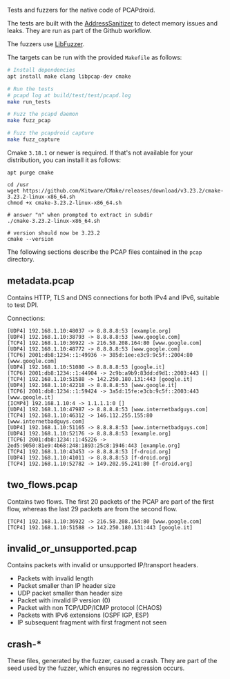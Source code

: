 Tests and fuzzers for the native code of PCAPdroid.

The tests are built with the [AddressSanitizer](https://clang.llvm.org/docs/AddressSanitizer.html) to detect memory issues and leaks. They are run as part of the Github workflow.

The fuzzers use [LibFuzzer](https://llvm.org/docs/LibFuzzer.html).

The targets can be run with the provided `Makefile` as follows:

```bash
# Install dependencies
apt install make clang libpcap-dev cmake

# Run the tests
# pcapd log at build/test/test/pcapd.log
make run_tests

# Fuzz the pcapd daemon
make fuzz_pcap

# Fuzz the pcapdroid capture
make fuzz_capture
```

Cmake `3.18.1` or newer is required. If that's not available for your distribution, you can install it as follows:

```
apt purge cmake

cd /usr
wget https://github.com/Kitware/CMake/releases/download/v3.23.2/cmake-3.23.2-linux-x86_64.sh
chmod +x cmake-3.23.2-linux-x86_64.sh

# answer "n" when prompted to extract in subdir
./cmake-3.23.2-linux-x86_64.sh

# version should now be 3.23.2
cmake --version
```

The following sections describe the PCAP files contained in the `pcap` directory.

## metadata.pcap

Contains HTTP, TLS and DNS connections for both IPv4 and IPv6, suitable to test DPI.

Connections:

```
[UDP4] 192.168.1.10:48037 -> 8.8.8.8:53 [example.org]
[UDP4] 192.168.1.10:38793 -> 8.8.8.8:53 [www.google.com]
[TCP4] 192.168.1.10:36922 -> 216.58.208.164:80 [www.google.com]
[UDP4] 192.168.1.10:48772 -> 8.8.8.8:53 [www.google.com]
[TCP6] 2001:db8:1234::1:49936 -> 385d:1ee:e3c9:9c5f::2004:80 [www.google.com]
[UDP4] 192.168.1.10:51080 -> 8.8.8.8:53 [google.it]
[TCP6] 2001:db8:1234::1:44904 -> 2c9b:a9b9:83dd:d9d1::2003:443 []
[TCP4] 192.168.1.10:51588 -> 142.250.180.131:443 [google.it]
[UDP4] 192.168.1.10:42218 -> 8.8.8.8:53 [www.google.it]
[TCP6] 2001:db8:1234::1:59424 -> 3a5d:15fe:e3cb:9c5f::2003:443 [www.google.it]
[ICMP4] 192.168.1.10:4 -> 1.1.1.1:0 []
[UDP4] 192.168.1.10:47987 -> 8.8.8.8:53 [www.internetbadguys.com]
[TCP4] 192.168.1.10:46312 -> 146.112.255.155:80 [www.internetbadguys.com]
[UDP4] 192.168.1.10:51165 -> 8.8.8.8:53 [www.internetbadguys.com]
[UDP4] 192.168.1.10:52176 -> 8.8.8.8:53 [example.org]
[TCP6] 2001:db8:1234::1:45226 -> 2ed5:9050:81e9:4b68:248:1893:25c8:1946:443 [example.org]
[TCP4] 192.168.1.10:43453 -> 8.8.8.8:53 [f-droid.org]
[UDP4] 192.168.1.10:41011 -> 8.8.8.8:53 [f-droid.org]
[TCP4] 192.168.1.10:52782 -> 149.202.95.241:80 [f-droid.org]
```

## two_flows.pcap

Contains two flows. The first 20 packets of the PCAP are part of the first flow, whereas
the last 29 packets are from the second flow.

```
[TCP4] 192.168.1.10:36922 -> 216.58.208.164:80 [www.google.com]
[TCP4] 192.168.1.10:51588 -> 142.250.180.131:443 [google.it]
```

## invalid_or_unsupported.pcap

Contains packets with invalid or unsupported IP/transport headers.

- Packets with invalid length
- Packet smaller than IP header size
- UDP packet smaller than header size
- Packet with invalid IP version (0)
- Packet with non TCP/UDP/ICMP protocol (CHAOS)
- Packets with IPv6 extensions (OSPF IGP, ESP)
- IP subsequent fragment with first fragment not seen

## crash-*

These files, generated by the fuzzer, caused a crash. They are part of
the seed used by the fuzzer, which ensures no regression occurs.
